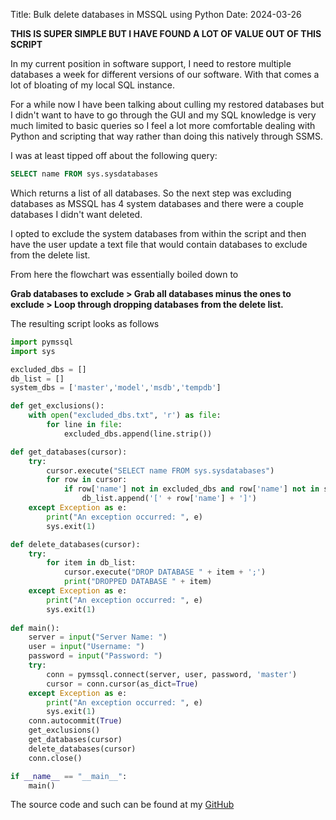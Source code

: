 Title: Bulk delete databases in MSSQL using Python
Date: 2024-03-26

**THIS IS SUPER SIMPLE BUT I HAVE FOUND A LOT OF VALUE OUT OF THIS SCRIPT**

In my current position in software support, I need to restore multiple databases a week for different versions of our software. With that comes a lot of bloating of my local SQL instance.

For a while now I have been talking about culling my restored databases but I didn't want to have to go through the GUI and my SQL knowledge is very much limited to basic queries so I feel a lot more comfortable dealing with Python and scripting that way rather than doing this natively through SSMS.

I was at least tipped off about the following query:


```SQL
SELECT name FROM sys.sysdatabases
```

Which returns a list of all databases. So the next step was excluding databases as MSSQL has 4 system databases and there were a couple databases I didn't want deleted.

I opted to exclude the system databases from within the script and then have the user update a text file that would contain databases to exclude from the delete list.

From here the flowchart was essentially boiled down to 

**Grab databases to exclude > Grab all databases minus the ones to exclude > Loop through dropping databases from the delete list.**

The resulting script looks as follows

```Python
import pymssql
import sys

excluded_dbs = []
db_list = []
system_dbs = ['master','model','msdb','tempdb']

def get_exclusions():
    with open("excluded_dbs.txt", 'r') as file:
        for line in file:
            excluded_dbs.append(line.strip())

def get_databases(cursor):
    try:
        cursor.execute("SELECT name FROM sys.sysdatabases")
        for row in cursor:
            if row['name'] not in excluded_dbs and row['name'] not in system_dbs:
                db_list.append('[' + row['name'] + ']')
    except Exception as e:
        print("An exception occurred: ", e)
        sys.exit(1)

def delete_databases(cursor):
    try:
        for item in db_list:
            cursor.execute("DROP DATABASE " + item + ';')
            print("DROPPED DATABASE " + item)
    except Exception as e:
        print("An exception occurred: ", e)
        sys.exit(1)
    
def main():
    server = input("Server Name: ")
    user = input("Username: ")
    password = input("Password: ")
    try:
        conn = pymssql.connect(server, user, password, 'master')
        cursor = conn.cursor(as_dict=True)
    except Exception as e:
        print("An exception occurred: ", e)
        sys.exit(1)
    conn.autocommit(True)
    get_exclusions()
    get_databases(cursor)
    delete_databases(cursor)
    conn.close()

if __name__ == "__main__":
    main()
```

The source code and such can be found at my [GitHub](https://github.com/jymmyboi/MSSQL-Bulk-Database-Delete)
